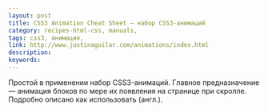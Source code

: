 ```yaml
---
layout: post
title: CSS3 Animation Cheat Sheet — набор CSS3-анимаций
category: recipes-html-css, manuals, 
tags: css3, анимация, 
link: http://www.justinaguilar.com/animations/index.html
description: 
keywords: 
---
```


<p>Простой в применении набор CSS3-анимаций. Главное предназначение — анимация блоков по мере их появления на странице при скролле. Подробно описано как использовать (англ.).</p>
